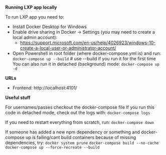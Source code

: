 **Running LXP app locally**

To run LXP app you need to:

- Install Docker Desktop for Windows
- Enable drive sharing in Docker -> Settings (you may need to create a local admin account): 
  - https://support.microsoft.com/en-us/help/4026923/windows-10-create-a-local-user-or-administrator-account/
- Open Powershell in root folder (where docker-compose.yml is) and run:
` docker-compose up --build` # use --build if you run it for the first time
You can also run it in detached (background) mode:
`docker-compose up -d`

**URLs**

- Frontend: http://localhost:4101/

**Useful stuff**

For usernames/passes checkout the docker-compose file
If you run this code in detached mode, check out the logs with:
`docker-compose logs`

If you need to restart everything from scratch, run:
`docker-compose down`

If someone has added a new npm dependency or something and docker-compose up is failing/cant build containers because of missing dependencies, try:
`docker system prune`
`docker-compose build --no-cache`
`docker-compose up --force-recreate --build`